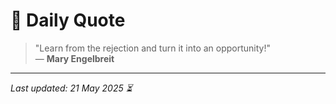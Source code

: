 # 📜 Daily Quote

> "Learn from the rejection and turn it into an opportunity!"  
> — **Mary Engelbreit**

---

_Last updated: 21 May 2025 ⏳_
